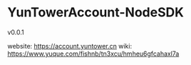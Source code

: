 # YunTowerAccount-NodeSDK

v0.0.1

website: https://account.yuntower.cn
wiki: https://www.yuque.com/fishnb/tn3xcu/hmheu6gfcahaxl7a
